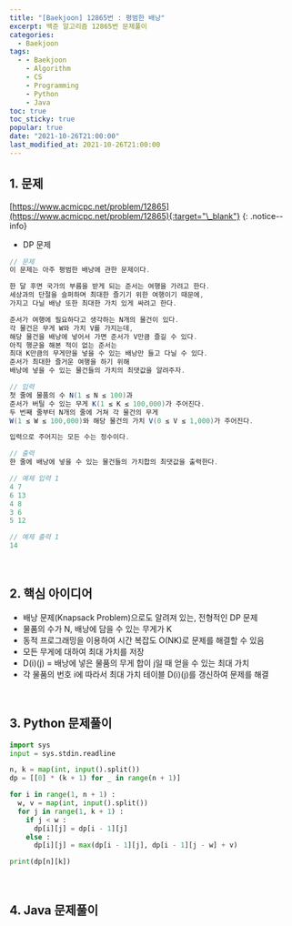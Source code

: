 ```yaml
---
title: "[Baekjoon] 12865번 : 평범한 배낭"
excerpt: 백준 알고리즘 12865번 문제풀이
categories:
  - Baekjoon
tags:
  - - Baekjoon
    - Algorithm
    - CS
    - Programming
    - Python
    - Java
toc: true
toc_sticky: true
popular: true
date: "2021-10-26T21:00:00"
last_modified_at: 2021-10-26T21:00:00
---
```


## 1. 문제

[https://www.acmicpc.net/problem/12865](https://www.acmicpc.net/problem/12865){:target="\_blank"}
{: .notice--info}

- DP 문제

```java
// 문제
이 문제는 아주 평범한 배낭에 관한 문제이다.

한 달 후면 국가의 부름을 받게 되는 준서는 여행을 가려고 한다.
세상과의 단절을 슬퍼하며 최대한 즐기기 위한 여행이기 때문에,
가지고 다닐 배낭 또한 최대한 가치 있게 싸려고 한다.

준서가 여행에 필요하다고 생각하는 N개의 물건이 있다.
각 물건은 무게 W와 가치 V를 가지는데,
해당 물건을 배낭에 넣어서 가면 준서가 V만큼 즐길 수 있다.
아직 행군을 해본 적이 없는 준서는
최대 K만큼의 무게만을 넣을 수 있는 배낭만 들고 다닐 수 있다.
준서가 최대한 즐거운 여행을 하기 위해
배낭에 넣을 수 있는 물건들의 가치의 최댓값을 알려주자.

// 입력
첫 줄에 물품의 수 N(1 ≤ N ≤ 100)과
준서가 버틸 수 있는 무게 K(1 ≤ K ≤ 100,000)가 주어진다.
두 번째 줄부터 N개의 줄에 거쳐 각 물건의 무게
W(1 ≤ W ≤ 100,000)와 해당 물건의 가치 V(0 ≤ V ≤ 1,000)가 주어진다.

입력으로 주어지는 모든 수는 정수이다.

// 출력
한 줄에 배낭에 넣을 수 있는 물건들의 가치합의 최댓값을 출력한다.

// 예제 입력 1
4 7
6 13
4 8
3 6
5 12

// 예제 출력 1
14
```

<br>

## 2. 핵심 아이디어

- 배낭 문제(Knapsack Problem)으로도 알려져 있는, 전형적인 DP 문제
- 물품의 수가 N, 배낭에 담을 수 있는 무게가 K
- 동적 프로그래밍을 이용하여 시간 복잡도 O(NK)로 문제를 해결할 수 있음
- 모든 무게에 대하여 최대 가치를 저장
- D(i)(j) = 배낭에 넣은 물품의 무게 합이 j일 때 얻을 수 있는 최대 가치
- 각 물품의 번호 i에 따라서 최대 가치 테이블 D(i)(j)를 갱신하여 문제를 해결

<br>

## 3. Python 문제풀이

```python
import sys
input = sys.stdin.readline

n, k = map(int, input().split())
dp = [[0] * (k + 1) for _ in range(n + 1)]

for i in range(1, n + 1) :
  w, v = map(int, input().split())
  for j in range(1, k + 1) :
    if j < w :
      dp[i][j] = dp[i - 1][j]
    else :
      dp[i][j] = max(dp[i - 1][j], dp[i - 1][j - w] + v)

print(dp[n][k])
```

<br>

## 4. Java 문제풀이

```java

```
